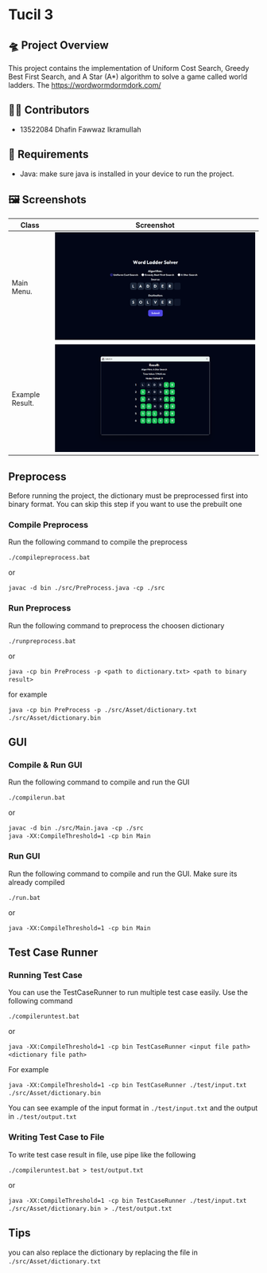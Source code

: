 # Tucil 3

## 🛸 Project Overview
This project contains the implementation of Uniform Cost Search, Greedy Best First Search, and A Star (A*) algorithm to solve a game called world ladders. The 
https://wordwormdormdork.com/

## 🤵🏻 Contributors
- 13522084 Dhafin Fawwaz Ikramullah

## 📝 Requirements
* Java: make sure java is installed in your device to run the project.

## 🖼️ Screenshots

| Class                      | Screenshot            |
| -------------------------  | --------------------- |
| Main Menu.                 | ![1](doc/1.png)       |
| Example Result.            | ![2](doc/2.png)       |

## Preprocess
Before running the project, the dictionary must be preprocessed first into binary format. You can skip this step if you want to use the prebuilt one
### Compile Preprocess
Run the following command to compile the preprocess
```
./compilepreprocess.bat
```
or
```
javac -d bin ./src/PreProcess.java -cp ./src
```

### Run Preprocess
Run the following command to preprocess the choosen dictionary
```
./runpreprocess.bat
```
or
```
java -cp bin PreProcess -p <path to dictionary.txt> <path to binary result>
```
for example
```
java -cp bin PreProcess -p ./src/Asset/dictionary.txt ./src/Asset/dictionary.bin
```

## GUI
### Compile & Run GUI
Run the following command to compile and run the GUI
```
./compilerun.bat
```
or
```
javac -d bin ./src/Main.java -cp ./src
java -XX:CompileThreshold=1 -cp bin Main
```

### Run GUI
Run the following command to compile and run the GUI. Make sure its already compiled
```
./run.bat
```
or
```
java -XX:CompileThreshold=1 -cp bin Main
```


## Test Case Runner
### Running Test Case
You can use the TestCaseRunner to run multiple test case easily. Use the following command
```
./compileruntest.bat
```
or
```
java -XX:CompileThreshold=1 -cp bin TestCaseRunner <input file path> <dictionary file path>
```
For example
```
java -XX:CompileThreshold=1 -cp bin TestCaseRunner ./test/input.txt ./src/Asset/dictionary.bin
```
You can see example of the input format in `./test/input.txt` and the output in `./test/output.txt`

### Writing Test Case to File
To write test case result in file, use pipe like the following
```
./compileruntest.bat > test/output.txt
```
or
```
java -XX:CompileThreshold=1 -cp bin TestCaseRunner ./test/input.txt ./src/Asset/dictionary.bin > ./test/output.txt
```


## Tips
you can also replace the dictionary by replacing the file in `./src/Asset/dictionary.txt`


